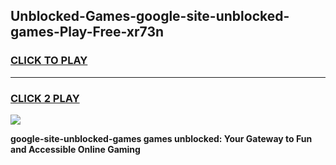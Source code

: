 
## Unblocked-Games-google-site-unblocked-games-Play-Free-xr73n
<h3>
<a href="https://premium76.site?title=google-site-unblocked-games&ref=18A1">CLICK TO PLAY</a></h3>
<hr>

<h3>
<a href="https://premium76.site?title=google-site-unblocked-games&ref=18A1">CLICK 2 PLAY</a>
  
</h3>

<a href="https://premium76.site?title=google-site-unblocked-games&ref=18A1"><img src="https://clearcache.store/games.png"></a>


**google-site-unblocked-games games unblocked: Your Gateway to Fun and Accessible Online Gaming**
